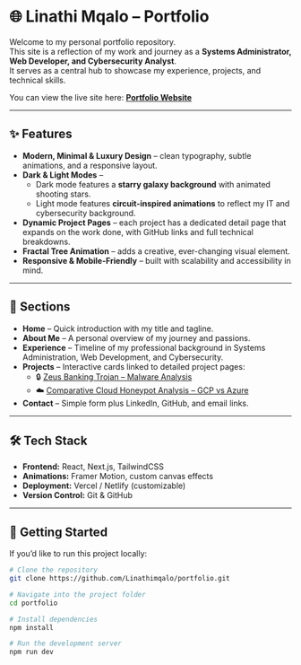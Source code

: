# 🌐 Linathi Mqalo – Portfolio  

Welcome to my personal portfolio repository.  
This site is a reflection of my work and journey as a **Systems Administrator, Web Developer, and Cybersecurity Analyst**.  
It serves as a central hub to showcase my experience, projects, and technical skills.  

You can view the live site here: **[Portfolio Website](https://yourdomain.com)**  

---

## ✨ Features  

- **Modern, Minimal & Luxury Design** – clean typography, subtle animations, and a responsive layout.  
- **Dark & Light Modes** –  
  - Dark mode features a **starry galaxy background** with animated shooting stars.  
  - Light mode features **circuit-inspired animations** to reflect my IT and cybersecurity background.  
- **Dynamic Project Pages** – each project has a dedicated detail page that expands on the work done, with GitHub links and full technical breakdowns.  
- **Fractal Tree Animation** – adds a creative, ever-changing visual element.  
- **Responsive & Mobile-Friendly** – built with scalability and accessibility in mind.  

---

## 📂 Sections  

- **Home** – Quick introduction with my title and tagline.  
- **About Me** – A personal overview of my journey and passions.  
- **Experience** – Timeline of my professional background in Systems Administration, Web Development, and Cybersecurity.  
- **Projects** – Interactive cards linked to detailed project pages:  
  - 🔒 [Zeus Banking Trojan – Malware Analysis](https://github.com/Linathimqalo/Malware-Analysis)  
  - ☁️ [Comparative Cloud Honeypot Analysis – GCP vs Azure](https://github.com/Linathimqalo/cloud-honeypot-analysis)  
- **Contact** – Simple form plus LinkedIn, GitHub, and email links.  

---

## 🛠️ Tech Stack  

- **Frontend:** React, Next.js, TailwindCSS  
- **Animations:** Framer Motion, custom canvas effects  
- **Deployment:** Vercel / Netlify (customizable)  
- **Version Control:** Git & GitHub  

---

## 🚀 Getting Started  

If you’d like to run this project locally:  

```bash
# Clone the repository
git clone https://github.com/Linathimqalo/portfolio.git

# Navigate into the project folder
cd portfolio

# Install dependencies
npm install

# Run the development server
npm run dev
